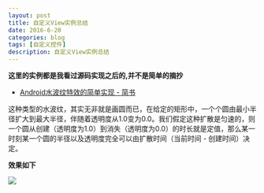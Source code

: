 ```yaml
---
layout: post
title: 自定义View实例总结
date: 2016-6-20
categories: blog
tags: [自定义控件]
description: 自定义View实例总结
---
```


**这里的实例都是我看过源码实现之后的,并不是简单的摘抄** 

- [Android水波纹特效的简单实现 - 简书](http://www.jianshu.com/p/cba46422de67)

这种类型的水波纹，其实无非就是画圆而已，在给定的矩形中，一个个圆由最小半径扩大到最大半径，伴随着透明度从1.0变为0.0。我们假定这种扩散是匀速的，则一个圆从创建（透明度为1.0）到消失（透明度为0.0）的时长就是定值，那么某一时刻某一个圆的半径以及透明度完全可以由扩散时间（当前时间 - 创建时间）决定。

**效果如下**  

![](http://upload-images.jianshu.io/upload_images/2234662-e99193001cf9376b.gif?imageMogr2/auto-orient/strip)
